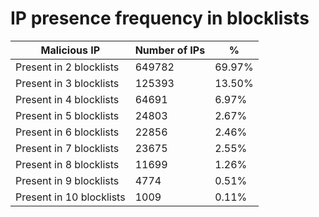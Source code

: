 # IP presence frequency in blocklists
| Malicious IP | Number of IPs | % |
|----|----|----|
| Present in 2 blocklists | 649782 | 69.97% |
| Present in 3 blocklists | 125393 | 13.50% |
| Present in 4 blocklists | 64691 | 6.97% |
| Present in 5 blocklists | 24803 | 2.67% |
| Present in 6 blocklists | 22856 | 2.46% |
| Present in 7 blocklists | 23675 | 2.55% |
| Present in 8 blocklists | 11699 | 1.26% |
| Present in 9 blocklists | 4774 | 0.51% |
| Present in 10 blocklists | 1009 | 0.11% |

